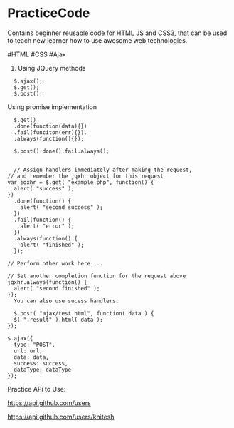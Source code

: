 # PracticeCode
Contains beginner reusable code for HTML JS and CSS3, that can be used to teach new learner how to use awesome web technologies.


#HTML
#CSS
#Ajax

1. Using JQuery methods
```
  $.ajax();
  $.get();
  $.post();
 ``` 
  Using promise implementation
```
  $.get()
  .done(function(data){})
  .fail(funciton(err){}).
  .always(function(){});
  
  $.post().done().fail.always();
  

  // Assign handlers immediately after making the request,
// and remember the jqxhr object for this request
var jqxhr = $.get( "example.php", function() {
  alert( "success" );
})
  .done(function() {
    alert( "second success" );
  })
  .fail(function() {
    alert( "error" );
  })
  .always(function() {
    alert( "finished" );
  });
 
// Perform other work here ...
 
// Set another completion function for the request above
jqxhr.always(function() {
  alert( "second finished" );
});
  You can also use sucess handlers.
  
  $.post( "ajax/test.html", function( data ) {
  $( ".result" ).html( data );
});

$.ajax({
  type: "POST",
  url: url,
  data: data,
  success: success,
  dataType: dataType
});
```
Practice APi to Use:

https://api.github.com/users

https://api.github.com/users/knitesh
